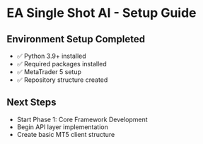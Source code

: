 # EA Single Shot AI - Setup Guide

## Environment Setup Completed
- ✅ Python 3.9+ installed
- ✅ Required packages installed
- ✅ MetaTrader 5 setup
- ✅ Repository structure created

## Next Steps
- Start Phase 1: Core Framework Development
- Begin API layer implementation
- Create basic MT5 client structure